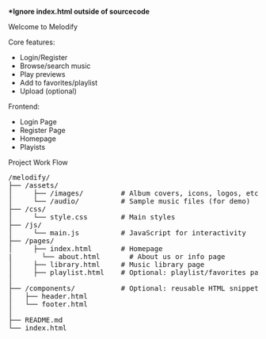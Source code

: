 <b>*Ignore index.html outside of sourcecode</b>

Welcome to Melodify

Core features:

- Login/Register
- Browse/search music
- Play previews
- Add to favorites/playlist
- Upload (optional)

Frontend:

- Login Page
- Register Page
- Homepage
- Playists


Project Work Flow

<pre>
/melodify/
├── /assets/
│     ├── /images/         # Album covers, icons, logos, etc.
│     └── /audio/          # Sample music files (for demo)
├── /css/
│     └── style.css        # Main styles
├── /js/
│     └── main.js          # JavaScript for interactivity
├── /pages/
│     ├── index.html       # Homepage
|       └── about.html       # About us or info page
│     ├── library.html     # Music library page
│     ├── playlist.html    # Optional: playlist/favorites page
│       
├── /components/           # Optional: reusable HTML snippets (header, footer)
│   ├── header.html
│   └── footer.html
│
├── README.md
└── index.html  
</pre>

